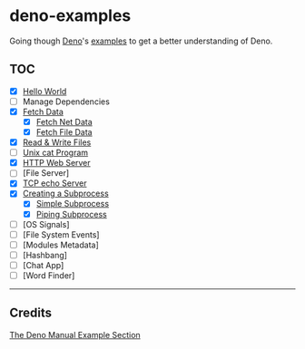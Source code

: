 # deno-examples

Going though [Deno](https://deno.com/runtime)'s [examples](https://deno.com/manual@v1.34.2/examples) to get a better understanding of Deno.

## TOC

- [x] [Hello World](/src/helloWorld.js)
- [ ] Manage Dependencies
- [x] [Fetch Data](/src/fetchData/)
  - [x] [Fetch Net Data](/src/fetchData/fetchNet.js)
  - [x] [Fetch File Data](/src/fetchData/fetchFile.js)
- [x] [Read & Write Files](/src/readWrite.js)
- [ ] [Unix cat Program](/src/cat.js)
- [x] [HTTP Web Server](/src/webServer.js)
- [ ] [File Server]
- [x] [TCP echo Server](/src/echoServer.js)
- [x] [Creating a Subprocess](/src/subprocess/)
  - [x] [Simple Subprocess](/src/subprocess/simpleSubprocess.js)
  - [x] [Piping Subprocess](/src/subprocess/pipingSubprocess.js)
- [ ] [OS Signals]
- [ ] [File System Events]
- [ ] [Modules Metadata]
- [ ] [Hashbang]
- [ ] [Chat App]
- [ ] [Word Finder]

---

## Credits

[The Deno Manual Example Section](https://deno.com/manual/examples)
